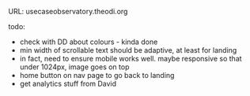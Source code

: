 URL: usecaseobservatory.theodi.org

todo:
* check with DD about colours - kinda done
* min width of scrollable text should be adaptive, at least for landing
* in fact, need to ensure mobile works well. maybe responsive so that under 1024px, image goes on top
* home button on nav page to go back to landing
* get analytics stuff from David



